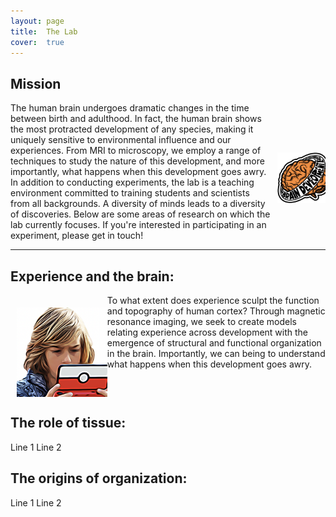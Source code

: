 ```yaml
---
layout: page
title:  The Lab
cover:  true 
---
```

## Mission

 <div class="row">
  <div class="column" markdown="1">
  The human brain undergoes dramatic changes in the time between birth and adulthood. In fact, the human brain shows the most protracted development of any species, making it uniquely sensitive to environmental influence and our experiences. From MRI to microscopy, we employ a range of techniques to study the nature of this development, and more importantly, what happens when this development goes awry. In addition to conducting experiments, the lab is a teaching environment committed to training students and scientists from all backgrounds. A diversity of minds leads to a diversity of discoveries. Below are some areas of research on which the lab currently focuses. If you're interested in participating in an experiment, please get in touch!
  </div>
  
  <div class="column">
  	<img class="lab-logo" src="/assets/img/logo-tight.png" alt="BrainDevLab Logo" style="height: 100%; width: 100%; object-fit: contain"/>
  </div>
 </div> 

***

## Experience and the brain:

 <div class="row">
   <div class="column">
  	<img class="lab-logo" src="/assets/img/nintendo.png" alt="Child playing Nintendo" style="height: 100%; width: 100%; object-fit: contain"/>
  </div>
 
  <div class="column" markdown="1">
  To what extent does experience sculpt the function and topography of human cortex?
  Through magnetic resonance imaging, we seek to create models relating experience across
  development with the emergence of structural and functional organization in the brain.
  Importantly, we can being to understand what happens when this development goes awry.
  </div>
 </div>  

## The role of tissue:

Line 1
Line 2 

## The origins of organization:

Line 1
Line 2
<!--author-->


<style type="text/css">
  .row {
    display: flex;
  }

  .column {
    flex: 50%;    
  }

  img.lab-logo {
    display: block;
    margin-left: auto;
    margin-right: auto;
    padding: 10px;
}
</style>

